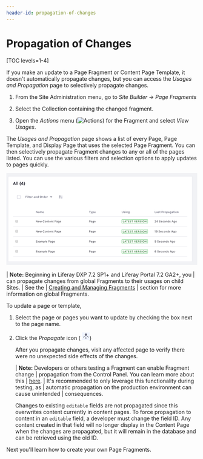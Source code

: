 ```yaml
---
header-id: propagation-of-changes
---
```


# Propagation of Changes

[TOC levels=1-4]

If you make an update to a Page Fragment or Content Page Template, it doesn't
automatically propagate changes, but you can access the *Usages and Propagation*
page to selectively propagate changes.

1.  From the Site Administration menu, go to *Site Builder* &rarr; *Page 
    Fragments*

2.  Select the Collection containing the changed fragment.

3.  Open the *Actions* menu (![Actions](../../../images/icon-actions.png)) for
    the Fragment and select *View Usages*.

The *Usages and Propagation* page shows a list of every Page, Page Template, 
and Display Page that uses the selected Page Fragment. You can then selectively
propagate Fragment changes to any or all of the pages listed. You can use the
various filters and selection options to apply updates to pages quickly.

![Figure 1: Viewing the Usages and Propagation page.](../../../../../images/fragment-usages-and-propagation.png)

| **Note:** Beginning in Liferay DXP 7.2 SP1+ and Liferay Portal 7.2 GA2+, you
| can propagate changes from global Fragments to their usages on child Sites.
| See the
| [Creating and Managing Fragments](/docs/7-2/user/-/knowledge_base/u/creating-page-fragments#creating-and-managing-fragments)
| section for more information on global Fragments.

To update a page or template,

1.  Select the page or pages you want to update by checking the box next to the
    page name.

2.  Click the *Propagate* icon (
    ![Propagate](../../../../../images/icon-propagate.png))
    
    After you propagate changes, visit any affected page to verify there were no
    unexpected side effects of the changes.
    
    | **Note:** Developers or others testing a Fragment can enable Fragment change
    | propagation from the Control Panel. You can learn more about this
    | [here](/docs/7-2/frameworks/-/knowledge_base/f/managing-fragments-and-collections#propagating-fragment-changes-automatically).
    | It's recommended to only leverage this functionality during testing, as
    | automatic propagation on the production environment can cause unintended
    | consequences.
    
    Changes to existing `editable` fields are not propagated since this
    overwrites content currently in content pages. To force propagation to
    content in an `editable` field, a developer must change the field ID. Any
    content created in that field will no longer display in the Content Page
    when the changes are propagated, but it will remain in the database and can
    be retrieved using the old ID.

Next you'll learn how to create your own Page Fragments.
